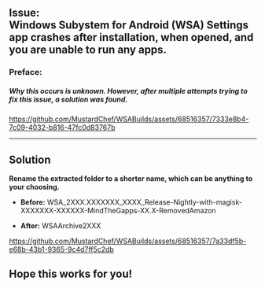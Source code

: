 ## Issue: </br> Windows Subystem for Android (WSA) Settings app crashes after installation, when opened, and you are unable to run any apps.
### Preface:
##### Why this occurs is unknown. However, after multiple attempts trying to fix this issue, a solution was found.

https://github.com/MustardChef/WSABuilds/assets/68516357/7333e8b4-7c09-4032-b816-47fc0d83767b


---
## Solution

**Rename the extracted folder to a shorter name, which can be anything to your choosing.**

   - **Before:** WSA_2XXX.XXXXXXX_XXXX_Release-Nightly-with-magisk-XXXXXXX-XXXXXX-MindTheGapps-XX.X-RemovedAmazon 

   - **After:** WSAArchive2XXX

https://github.com/MustardChef/WSABuilds/assets/68516357/7a33df5b-e68b-43b1-9365-9c4d7ff5c2db


**Hope this works for you!**
---
